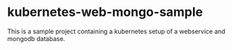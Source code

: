 # kubernetes-web-mongo-sample
This is a sample project containing a kubernetes setup of a webservice and mongodb database.

